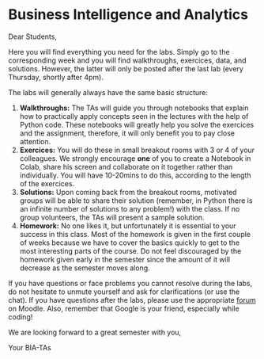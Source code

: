 # Business Intelligence and Analytics

Dear Students,

Here you will find everything you need for the labs. Simply go to the corresponding week and you will find walkthroughs, exercices, data, and solutions. However, the latter will only be posted after the last lab (every Thursday, shortly after 4pm).

The labs will generally always have the same basic structure:

1. **Walkthroughs:** The TAs will guide you through notebooks that explain how to practically apply concepts seen in the lectures with the help of Python code. These notebooks will greatly help you solve the exercices and the assignment, therefore, it will only benefit you to pay close attention.
2. **Exercices:** You will do these in small breakout rooms with 3 or 4 of your colleagues. We strongly encourage **one** of you to create a Notebook in Colab, share his screen and collaborate on it together rather than individually. You will have 10-20mins to do this, according to the length of the exercices.
3. **Solutions:** Upon coming back from the breakout rooms, motivated groups will be able to share their solution (remember, in Python there is an infinite number of solutions to any problem!) with the class. If no group volunteers, the TAs will present a sample solution.
4. **Homework:** No one likes it, but unfortunately it is essential to your success in this class. Most of the homework is given in the first couple of weeks because we have to cover the basics quickly to get to the most interesting parts of the course. Do not feel discouraged by the homework given early in the semester since the amount of it will decrease as the semester moves along.

If you have questions or face problems you cannot resolve during the labs, do not hesitate to unmute yourself and ask for clarifications (or use the chat). If you have questions after the labs, please use the appropriate [forum](https://moodle.unil.ch/mod/forum/view.php?id=960967) on Moodle. Also, remember that Google is your friend, especially while coding!

We are looking forward to a great semester with you,

Your BIA-TAs
